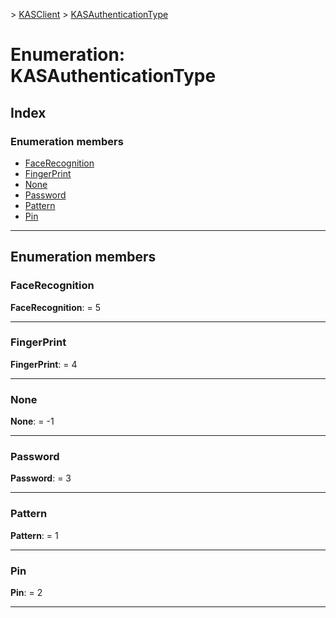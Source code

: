 [](../README.md) > [KASClient](../modules/kasclient.md) > [KASAuthenticationType](../enums/kasclient.kasauthenticationtype.md)

# Enumeration: KASAuthenticationType

## Index

### Enumeration members

* [FaceRecognition](kasclient.kasauthenticationtype.md#facerecognition)
* [FingerPrint](kasclient.kasauthenticationtype.md#fingerprint)
* [None](kasclient.kasauthenticationtype.md#none)
* [Password](kasclient.kasauthenticationtype.md#password)
* [Pattern](kasclient.kasauthenticationtype.md#pattern)
* [Pin](kasclient.kasauthenticationtype.md#pin)

---

## Enumeration members

<a id="facerecognition"></a>

###  FaceRecognition

**FaceRecognition**:  = 5

___
<a id="fingerprint"></a>

###  FingerPrint

**FingerPrint**:  = 4

___
<a id="none"></a>

###  None

**None**:  =  -1

___
<a id="password"></a>

###  Password

**Password**:  = 3

___
<a id="pattern"></a>

###  Pattern

**Pattern**:  = 1

___
<a id="pin"></a>

###  Pin

**Pin**:  = 2

___

